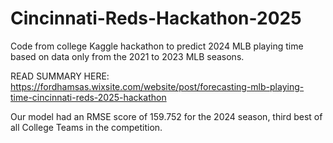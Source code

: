 # Cincinnati-Reds-Hackathon-2025

Code from college Kaggle hackathon to predict 2024 MLB playing time based on data only from the 2021 to 2023 MLB seasons.

READ SUMMARY HERE: https://fordhamsas.wixsite.com/website/post/forecasting-mlb-playing-time-cincinnati-reds-2025-hackathon

Our model had an RMSE score of 159.752 for the 2024 season, third best of all College Teams in the competition.
